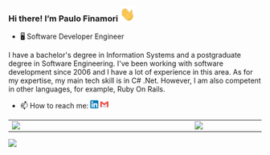### Hi there! I’m Paulo Finamori <img src="https://github.com/Finamori/Finamori/blob/main/images/Hi.gif" width="30px">
- 🖥 Software Developer Engineer  

I have a bachelor's degree in Information Systems and a postgraduate degree in Software Engineering. I've been working with software development since 2006 and I have a lot of experience in this area. As for my expertise, my main tech skill is in C# .Net. However, I am also competent in other languages, for example, Ruby On Rails.

- 📫 How to reach me: <a href="https://www.linkedin.com/in/paulo-finamori"><img src="https://github.com/Finamori/Finamori/blob/main/images/linkedin.png" width="16"></img></a> 
  <a href="mailto:paulofinamori@gmail.com"><img src="https://github.com/Finamori/Finamori/blob/main/images/gmail.png" width="16"></img></a> 




<center>
<table>
    <tr>
        <td><img width="350px" align="left" src="https://github-readme-stats.vercel.app/api/top-langs/?username=Finamori&hide=html&layout=compact" /></td>
        <td><img width="395px" align="left" src="https://github-readme-stats.vercel.app/api?username=Finamori"/></td>
    </tr>   
</table>
</center>  






![](https://komarev.com/ghpvc/?username=Finamori)
